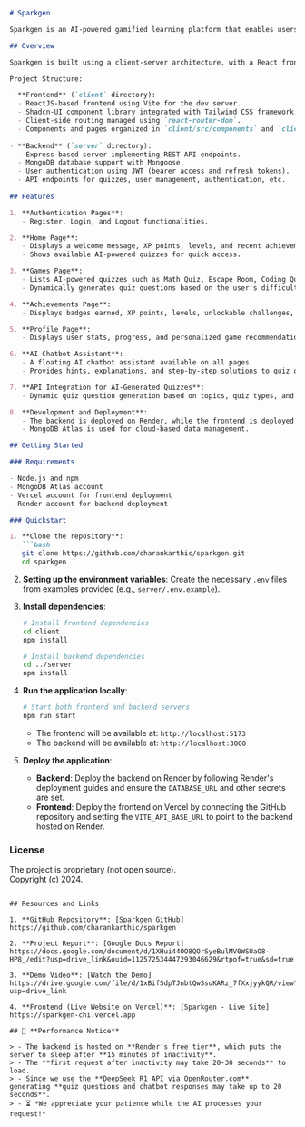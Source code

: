 ```markdown
# Sparkgen

Sparkgen is an AI-powered gamified learning platform that enables users to play AI-generated quizzes, track achievements, and interact with an AI assistant for learning support. The platform utilizes an API key from DeepSeek R1 via OpenRouter to dynamically generate quiz content and provide personalized chatbot assistance.

## Overview

Sparkgen is built using a client-server architecture, with a React frontend and an Express-based backend. The frontend is served using Vite, while the backend connects to MongoDB Atlas for cloud-based data management. The entire application is deployed on Render (backend) and Vercel (frontend) to ensure scalability and ease of deployment.

Project Structure:

- **Frontend** (`client` directory):
  - ReactJS-based frontend using Vite for the dev server.
  - Shadcn-UI component library integrated with Tailwind CSS framework.
  - Client-side routing managed using `react-router-dom`.
  - Components and pages organized in `client/src/components` and `client/src/pages`.
  
- **Backend** (`server` directory):
  - Express-based server implementing REST API endpoints.
  - MongoDB database support with Mongoose.
  - User authentication using JWT (bearer access and refresh tokens).
  - API endpoints for quizzes, user management, authentication, etc.
  
## Features

1. **Authentication Pages**:
   - Register, Login, and Logout functionalities.

2. **Home Page**:
   - Displays a welcome message, XP points, levels, and recent achievements for logged-in users.
   - Shows available AI-powered quizzes for quick access.

3. **Games Page**:
   - Lists AI-powered quizzes such as Math Quiz, Escape Room, Coding Quiz, Science Quiz, Word Scramble, and Grammar Quiz.
   - Dynamically generates quiz questions based on the user's difficulty level using the DeepSeek R1 API via OpenRouter.

4. **Achievements Page**:
   - Displays badges earned, XP points, levels, unlockable challenges, and leaderboard rankings.

5. **Profile Page**:
   - Displays user stats, progress, and personalized game recommendations.

6. **AI Chatbot Assistant**:
   - A floating AI chatbot assistant available on all pages.
   - Provides hints, explanations, and step-by-step solutions to quiz questions.

7. **API Integration for AI-Generated Quizzes**:
   - Dynamic quiz question generation based on topics, quiz types, and difficulty levels using DeepSeek R1 API via OpenRouter.

8. **Development and Deployment**:
   - The backend is deployed on Render, while the frontend is deployed on Vercel.
   - MongoDB Atlas is used for cloud-based data management.

## Getting Started

### Requirements

- Node.js and npm
- MongoDB Atlas account
- Vercel account for frontend deployment
- Render account for backend deployment

### Quickstart

1. **Clone the repository**:
   ```bash
   git clone https://github.com/charankarthic/sparkgen.git
   cd sparkgen
   ```

2. **Setting up the environment variables**:
   Create the necessary `.env` files from examples provided (e.g., `server/.env.example`).

3. **Install dependencies**:
   ```bash
   # Install frontend dependencies
   cd client
   npm install

   # Install backend dependencies
   cd ../server
   npm install
   ```

4. **Run the application locally**:
   ```bash
   # Start both frontend and backend servers
   npm run start
   ```

   - The frontend will be available at: `http://localhost:5173`
   - The backend will be available at: `http://localhost:3000`

5. **Deploy the application**:
   - **Backend**: Deploy the backend on Render by following Render's deployment guides and ensure the `DATABASE_URL` and other secrets are set.
   - **Frontend**: Deploy the frontend on Vercel by connecting the GitHub repository and setting the `VITE_API_BASE_URL` to point to the backend hosted on Render.

### License

The project is proprietary (not open source).  
Copyright (c) 2024.
```

## Resources and Links

1. **GitHub Repository**: [Sparkgen GitHub] https://github.com/charankarthic/sparkgen

2. **Project Report**: [Google Docs Report] https://docs.google.com/document/d/1XHui44OO8QOrSyeBulMV0WSUaO8-HP8_/edit?usp=drive_link&ouid=112572534447293046629&rtpof=true&sd=true

3. **Demo Video**: [Watch the Demo] https://drive.google.com/file/d/1xBifSdpTJnbtQwSsuKARz_7fXxjyykQR/view?usp=drive_link  

4. **Frontend (Live Website on Vercel)**: [Sparkgen - Live Site] https://sparkgen-chi.vercel.app 

## 🚀 **Performance Notice**  

> - The backend is hosted on **Render's free tier**, which puts the server to sleep after **15 minutes of inactivity**.  
> - The **first request after inactivity may take 20-30 seconds** to load.  
> - Since we use the **DeepSeek R1 API via OpenRouter.com**, generating **quiz questions and chatbot responses may take up to 20 seconds**.  
> - ⏳ *We appreciate your patience while the AI processes your request!*  


